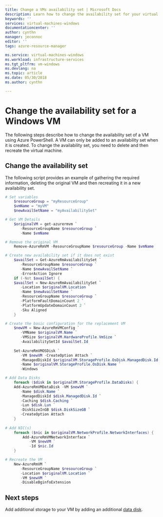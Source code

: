 ```yaml
---
title: Change a VMs availability set | Microsoft Docs
description: Learn how to change the availability set for your virtual machines using Azure PowerShell and the Resource Manager deployment model.
keywords: ''
services: virtual-machines-windows
documentationcenter: ''
author: cynthn
manager: jeconnoc
editor: ''
tags: azure-resource-manager

ms.service: virtual-machines-windows
ms.workload: infrastructure-services
ms.tgt_pltfrm: vm-windows
ms.devlang: na
ms.topic: article
ms.date: 05/30/2018
ms.author: cynthn

---
```

# Change the availability set for a Windows VM
The following steps describe how to change the availability set of a VM using Azure PowerShell. A VM can only be added to an availability set when it is created. To change the availability set, you need to delete and then recreate the virtual machine. 

## Change the availability set 

The following script provides an example of gathering the required information, deleting the original VM and then recreating it in a new availability set.

```powershell
# Set variables
    $resourceGroup = "myResourceGroup"
    $vmName = "myVM"
    $newAvailSetName = "myAvailabilitySet"

# Get VM Details
    $originalVM = get-azurermvm `
	   -ResourceGroupName $resourceGroup `
	   -Name $vmName

# Remove the original VM
    Remove-AzureRmVM -ResourceGroupName $resourceGroup -Name $vmName

# Create new availability set if it does not exist
    $availSet = Get-AzureRmAvailabilitySet `
	   -ResourceGroupName $resourceGroup `
	   -Name $newAvailSetName `
	   -ErrorAction Ignore
    if (-Not $availSet) {
    $availSet = New-AzureRmAvailabilitySet `
	   -Location $originalVM.Location `
	   -Name $newAvailSetName `
	   -ResourceGroupName $resourceGroup `
	   -PlatformFaultDomainCount 2 `
	   -PlatformUpdateDomainCount 2 `
	   -Sku Aligned
    }

# Create the basic configuration for the replacement VM
    $newVM = New-AzureRmVMConfig `
	   -VMName $originalVM.Name `
	   -VMSize $originalVM.HardwareProfile.VmSize `
	   -AvailabilitySetId $availSet.Id
  
    Set-AzureRmVMOSDisk `
	   -VM $newVM -CreateOption Attach `
	   -ManagedDiskId $originalVM.StorageProfile.OsDisk.ManagedDisk.Id `
	   -Name $originalVM.StorageProfile.OsDisk.Name `
	   -Windows

# Add Data Disks
    foreach ($disk in $originalVM.StorageProfile.DataDisks) { 
    Add-AzureRmVMDataDisk -VM $newVM `
	   -Name $disk.Name `
	   -ManagedDiskId $disk.ManagedDisk.Id `
	   -Caching $disk.Caching `
	   -Lun $disk.Lun `
	   -DiskSizeInGB $disk.DiskSizeGB `
	   -CreateOption Attach
    }
    
# Add NIC(s)
    foreach ($nic in $originalVM.NetworkProfile.NetworkInterfaces) {
        Add-AzureRmVMNetworkInterface `
		   -VM $newVM `
		   -Id $nic.Id
    }

# Recreate the VM
    New-AzureRmVM `
	   -ResourceGroupName $resourceGroup `
	   -Location $originalVM.Location `
	   -VM $newVM `
	   -DisableBginfoExtension
```

## Next steps

Add additional storage to your VM by adding an additional [data disk](attach-managed-disk-portal.md?toc=%2fazure%2fvirtual-machines%2fwindows%2ftoc.json).

